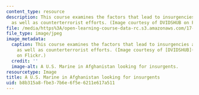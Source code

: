 ```yaml
---
content_type: resource
description: This course examines the factors that lead to insurgencies and terrorism,
  as well as counterterrorist efforts. (Image courtesy of DVIDSHUB on Flickr.)
file: /media/https%3A/open-learning-course-data-rc.s3.amazonaws.com/17-586-warlords-terrorists-and-militias-theorizing-on-violent-non-state-actors-spring-2009/b8b315a8fbe37b6e6f5e6211e617a511_17-586s09.jpg
file_type: image/jpeg
image_metadata:
  caption: This course examines the factors that lead to insurgencies and terrorism,
    as well as counterterrorist efforts. (Image courtesy of [DVIDSHUB](http://www.flickr.com/photos/dvids/2760326619/)
    on Flickr.)
  credit: ''
  image-alt: A U.S. Marine in Afghanistan looking for insurgents.
resourcetype: Image
title: A U.S. Marine in Afghanistan looking for insurgents
uid: b8b315a8-fbe3-7b6e-6f5e-6211e617a511
---
```

